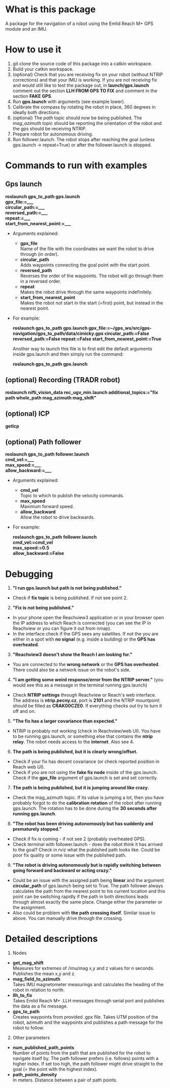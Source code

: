 # What is this package
A package for the navigation of a robot using the Emlid Reach M+ GPS module and an IMU.

# How to use it <br />
1. git clone the source code of this package into a catkin workspace.
2. Build your catkin workspace.
3. (optional) Check that you are receiving fix on your robot (without NTRIP corrections) and that your IMU is working. If you are not receiving fix and would still like to test the package out, in **launch/gps.launch** comment out the section **LLH FROM GPS TO FIX** and comment in the section **FAKE GPS**.
4. Run **gps.launch** with arguments (see example lower).
5. Calibrate the compass by rotating the robot in place, 360 degrees in ideally both directions.
6. (optional) The *path* topic should now be being published. The *mag_azimuth* topic should be reporting the orientation of the robot and the gps should be receiving NTRIP.
7. Prepare robot for autonomous driving.
8. Run follower.launch. The robot stops after reaching the goal (unless gps.launch -> repeat=True) or after the follower.launch is stopped.

# Commands to run with examples
## Gps launch
   
**roslaunch gps_to_path gps.launch <br /> gpx_file:=___ <br /> circular_path:=___ <br /> reversed_path:=___ <br /> repeat:=___ <br /> start_from_nearest_point:=___**

- Arguments explained:
    - **gpx_file** <br />
    Name of the file with the coordinates we want the robot to drive through (in order). <br />
    - **circular_path**  <br />
    Adds waypoints connecting the goal point with the start point. <br />
    - **reversed_path**  <br />
    Reverses the order of the waypoints. The robot will go through them in a reversed order. <br />
    - **repeat**  <br />
    Makes the robot drive through the same waypoints indefinitely. <br />
    - **start_from_nearest_point**  <br />
    Makes the robot not start in the start (=first) point, but instead in the nearest point.

- For example:

    **roslaunch gps_to_path gps.launch gpx_file:=~/gps_ws/src/gps-navigation/gps_to_path/data/cimicky.gpx circular_path:=False reversed_path:=False repeat:=False start_from_nearest_point:=True**

    Another way to launch this file is to first edit the default arguments inside gps.launch and then simply run the command:

    **roslaunch gps_to_path gps.launch**

## (optional) Recording (TRADR robot)
**roslaunch nifti_vision_data rec_ugv_min.launch additional_topics:="fix path whole_path mag_azimuth mag_shift"**

## (optional) ICP
**getIcp**

## (optional) Path follower
**roslaunch gps_to_path follower.launch<br /> cmd_vel:=___ <br /> max_speed:=___ <br /> allow_backward:=___ <br />**

- Arguments explained:
    - **cmd_vel** <br />
    Topic to which to publish the velocity commands. <br />
    - **max_speed**  <br />
    Maximum forward speed. <br />
    - **allow_backward**  <br />
    Allow the robot to drive backwards. <br />

- For example:

    **roslaunch gps_to_path follower.launch<br /> cmd_vel:=cmd_vel <br /> max_speed:=0.5 <br /> allow_backward:=False <br />**
    
# Debugging
1. **"I run gps.launch but path is not being published."**
- Check if **fix topic** is being published. If not see point 2.
2. **"Fix is not being published."**
- In your phone open the Reachview3 application or in your browser open the IP address to which Reach is connected (you can see the IP in Reachview or you can figure it out from nmap).
- In the interface check if the GPS sees any satellites. If not the you are either in a spot with **no signal** (e.g. inside a building) or the **GPS has overheated**.
3. **"Reachview3 doesn't show the Reach I am looking for."**
- You are connected to the **wrong network** or the **GPS has overheated**. There could also be a network issue on the robot's side.
4. **"I am getting some weird response/error from the NTRIP server."** (you would see this as a message in the terminal running gps.launch)
 - Check **NTRIP settings** through Reachview or Reach's web interface. The address is **ntrip.pecny.cz**, port is **2101** and the NTRIP mountpoint should be filled as **CRAK00CZE0**. If everything checks out try to turn it off and on.
5. **"The fix has a larger covariance than expected."**
 - NTRIP is probably not working (check in Reachview/web UI). You have to be running gps.launch, or something else that contains the **ntrip relay**. The robot needs access to the **internet**. Also see 4.
6. **The path is being published, but it is clearly wrong/offset.**
 - Check if your fix has decent covariance (or check reported position in Reach web UI).
 - Check if you are not using the **fake fix node** inside of the gps.launch. Check if the **gpx_file** argument of gps.launch is set and set correctly.
7. **The path is being published, but it is jumping around like crazy.**
 - Check the mag_azimuth topic. If its value is jumping a lot, then you have probably forgot to do the **calibration rotation** of the robot after running gps.launch. The rotation has to be done during the **30 seconds after running gps.launch**.
8. **"The robot has been driving autonomously but has suddenly and prematurely stopped."**
 - Check if fix is coming - if not see 2 (probably overheated GPS).
 - Check terminal with follower.launch - does the robot think it has arrived to the goal? Check in rviz what the published path looks like. Could be poor fix quality or some issue with the published path.
9. **"The robot is driving autonomously but is rapidly switching between going forward and backward or acting crazy."**
 - Could be an issue with the assigned path being **linear** and the argument **circular_path** of gps.launch being set to True. The path follower always calculates the path from the nearest point to his current location and this point can be switching rapidly if the path in both directions leads through almost exactly the same place. Change either the parameter or the assignment.
 - Also could be problem with **the path crossing itself**. Similar issue to above. You can manually drive through the crossing.

# Detailed descriptions

1. Nodes
- **get_mag_shift** <br />
Measures for extremes of /imu/mag x,y and z values for n seconds. Publishes the mean x,y and z.
- **mag_field_to_azimuth** <br />
Takes IMU magnetometer measurings and calculates the heading of the robot in relation to north. <br />
- **llh_to_fix**   <br />
Takes Emlid Reach M+ .LLH messages through serial port and publishes the data as a fix message. <br />
- **gps_to_path**  <br />
Creates waypoints from provided .gpx file. Takes UTM position of the robot, azimuth and the waypoints and publishes a path message for the robot to follow. <br />

2. Other parameters <br />
- **num_published_path_points** <br />
Number of points from the path that are published for the robot to navigate itself by. The path follower prefers (i.e. follows) points with a higher index. If set too high, the path follower might drive straight to the goal (= the point with the highest index). <br />
- **path_points_density**  <br />
In meters. Distance between a pair of path points. <br />
